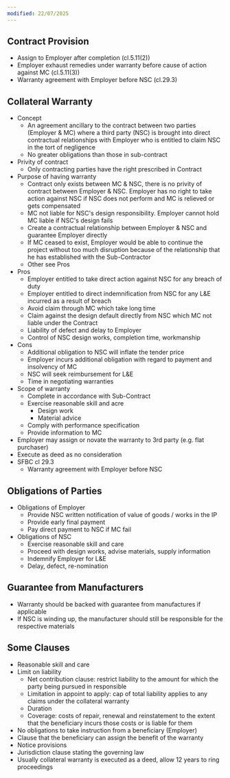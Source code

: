 ```yaml
---
modified: 22/07/2025
---
```

## Contract Provision

- Assign to Employer after completion (cl.5.11(2))
- Employer exhaust remedies under warranty before cause of action against MC (cl.5.11(3))
- Warranty agreement with Employer before NSC (cl.29.3)

## Collateral Warranty

- Concept
    - An agreement ancillary to the contract between two parties (Employer & MC) where a third party (NSC) is brought into direct contractual relationships with Employer who is entitled to claim NSC in the tort of negligence
    - No greater obligations than those in sub-contract
- Privity of contract
	- Only contracting parties have the right prescribed in Contract
- Purpose of having warranty
	- Contract only exists between MC & NSC, there is no privity of contract between Employer & NSC. Employer has no right to take action against NSC if NSC does not perform and MC is relieved or gets compensated
	- MC not liable for NSC's design responsibility. Employer cannot hold MC liable if NSC's design fails
	- Create a contractual relationship between Employer & NSC and guarantee Employer directly
	- If MC ceased to exist, Employer would be able to continue the project without too much disruption because of the relationship that he has established with the Sub-Contractor
	- Other see Pros
- Pros
	- Employer entitled to take direct action against NSC for any breach of duty
	- Employer entitled to direct indemnification from NSC for any L&E incurred as a result of breach
	- Avoid claim through MC which take long time
	- Claim against the design default directly from NSC which MC not liable under the Contract
	- Liability of defect and delay to Employer
	- Control of NSC design works, completion time, workmanship
- Cons
	- Additional obligation to NSC will inflate the tender price
	- Employer incurs additional obligation with regard to payment and insolvency of MC
	- NSC will seek reimbursement for L&E
	- Time in negotiating warranties
- Scope of warranty
	- Complete in accordance with Sub-Contract
	- Exercise reasonable skill and acre
		- Design work 
		- Material advice
	- Comply with performance specification
	- Provide information to MC
- Employer may assign or novate the warranty to 3rd party (e.g. flat purchaser)
- Execute as deed as no consideration
- SFBC cl 29.3
    - Warranty agreement with Employer before NSC

## Obligations of Parties

- Obligations of Employer
	- Provide NSC written notification of value of goods / works in the IP
	- Provide early final payment
	- Pay direct payment to NSC if MC fail
- Obligations of NSC
	- Exercise reasonable skill and care
	- Proceed with design works, advise materials, supply information
	- Indemnify Employer for L&E
	- Delay, defect, re-nomination

## Guarantee from Manufacturers

- Warranty should be backed with guarantee from manufactures if applicable
- If NSC is winding up, the manufacturer should still be responsible for the respective materials

## Some Clauses

- Reasonable skill and care
- Limit on liability
    - Net contribution clause: restrict liability to the amount for which the party being pursued in responsible
    - Limitation in appoint to apply: cap of total liability applies to any claims under the collateral warranty
    - Duration
    - Coverage: costs of repair, renewal and reinstatement to the extent that the beneficiary incurs those costs or is liable for them
- No obligations to take instruction from a beneficiary (Employer)
- Clause that the beneficiary can assign the benefit of the warranty
- Notice provisions
- Jurisdiction clause stating the governing law
- Usually collateral warranty is executed as a deed, allow 12 years to ring proceedings  
